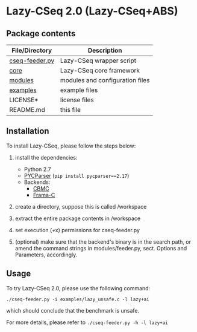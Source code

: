 # Lazy-CSeq 2.0 (Lazy-CSeq+ABS) #

## Package contents ##

| File/Directory | Description                          |
| -------------- | ------------------------------------ |
| [cseq-feeder.py](./cseq-feeder.py) | Lazy-CSeq wrapper script             |
| [core](./core)          | Lazy-CSeq core framework             |
| [modules](./modules)       | modules and configuration files      |
| [examples](./examples)      | example files                        |
| LICENSE*       | license files                        |
| README.md      | this file                            |


## Installation ##

To install Lazy-CSeq, please follow the steps below:

1. install the dependencies:
    - Python 2.7
    - [PYCParser](https://github.com/eliben/pycparser) (`pip install pycparser==2.17`)
    - Backends:
        + [CBMC](http://www.cprover.org/cbmc/)
        + [Frama-C](https://frama-c.com/download.html)

2. create a directory, suppose this is called /workspace

3. extract the entire package contents in /workspace

4. set execution (+x) permissions for cseq-feeder.py

5. (optional) make sure that the backend's binary is in the search path,
   or amend the command strings in modules/feeder.py,
    sect. Options and Parameters, accordingly.

## Usage ##

To try Lazy-CSeq 2.0, please use the following command:

    ./cseq-feeder.py -i examples/lazy_unsafe.c -l lazy+ai

which should conclude that the benchmark is unsafe.

For more details, please refer to `./cseq-feeder.py -h -l lazy+ai`

